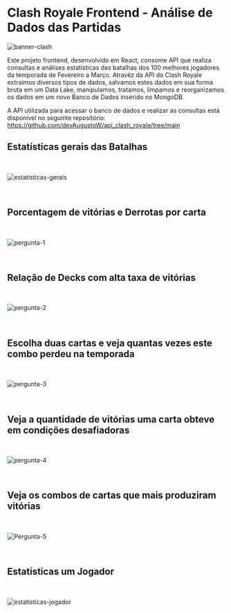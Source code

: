 # Clash Royale Frontend - Análise de Dados das Partidas

![banner-clash](https://github.com/user-attachments/assets/f1a65eca-29d4-434d-b7c7-1fb1de67eb5f)

Este projeto frontend, desenvolvido em React, consome API que realiza consultas e análises estatísticas das batalhas dos 100 melhores jogadores da temporada de Fevereiro a Março. Atravéz da API do Clash Royale extraimos diversos tipos de dados, salvamos estes dados em sua forma bruta em um Data Lake, manipulamos, tratamos, limpamos e reorganizamos os dados em um novo Banco de Dados inserido no MongoDB.

A API utilizada para acessar o banco de dados e realizar as consultas está disponível no seguinte repositório: https://github.com/devAugustoW/api_clash_royale/tree/main

## Estatísticas gerais das Batalhas

<br>

![estatisticas-gerais](https://github.com/user-attachments/assets/5be5fb24-045b-4898-80ba-df308c4f7ed9)


<br>

## Porcentagem de vitórias e Derrotas por carta

<br>

![pergunta-1](https://github.com/user-attachments/assets/1cf25c30-a3c3-4803-9b75-053a0817cdab)

<br>

## Relação de Decks com alta taxa de vitórias

<br>

![pergunta-2](https://github.com/user-attachments/assets/5aa9f438-5054-4876-a583-5f76ac3fee81)

<br>

## Escolha duas cartas e veja quantas vezes este combo perdeu na temporada

<br>

![pergunta-3](https://github.com/user-attachments/assets/b0813bcd-4c4e-4d2a-ba90-046f9f5e87d2)

<br>

## Veja a quantidade de vitórias uma carta obteve em condições desafiadoras

<br>

![pergunta-4](https://github.com/user-attachments/assets/8624c83f-61d7-411b-b461-0997dfa25909)

<br>

## Veja os combos de cartas que mais produziram vitórias

<br>

![Pergunta-5](https://github.com/user-attachments/assets/c54564bc-f155-46fc-bd50-31bd21ea4779)

<br>

## Estatísticas um Jogador

<br>

![estatisticas-jogador](https://github.com/user-attachments/assets/e063fd2a-e8ff-406e-8041-73c2f4d69438)
